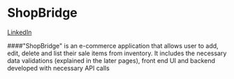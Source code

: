 # ShopBridge
   [LinkedIn](https://www.linkedin.com/in/keerthivasan-asokkumar)

####"ShopBridge" is an e-commerce application that allows user to add, edit, delete and list their sale items from inventory. It includes the necessary data validations (explained in the later pages), front end UI and backend developed with necessary API calls